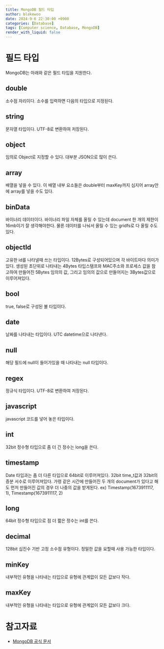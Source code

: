 ```yaml
---
title: MongoDB 필드 타입
author: blakewoo
date: 2024-9-6 22:30:00 +0900
categories: [Database]
tags: [Computer science, Database, MongoDB]
render_with_liquid: false
---
```


# 필드 타입
MongoDB는 아래와 같은 필드 타입을 지원한다.
## double
소수점 자리이다. 소수를 입력하면 다음의 타입으로 지정된다.

## string
문자열 타입이다. UTF-8로 변환하여 저장된다.

## object
임의로 Object로 지정할 수 있다. 대부분 JSON으로 많이 쓴다.

## array
배열을 넣을 수 있다. 이 배열 내부 요소들은 double부터 maxKey까지 심지어 array안에
array를 넣을 수도 있다.

## binData
바이너리 데이터이다. 바이너리 파일 자체를 올릴 수 있는데 document 한 개의 제한이 16mb이기
잘 생각해야한다. 물론 데이터를 나눠서 올릴 수 있는 gridfs로 다 올릴 수도 있다.

## objectId
고유한 id를 나타낼때 쓰는 타입이다. 12Bytes로 구성되어있으며 각 바이트마다 의미가 있다.
생성된 초단위로 나타내는 4Bytes 타입스탬프와 MAC주소와 프로세스 값을 참고하여 만들어진 5Bytes 임의의 값,
그리고 임의의 값으로 만들어지는 3Bytes값으로 이루어져있다.

## bool
true, false로 구성된 불 타입이다.

## date
날짜를 나타내는 타입이다. UTC datetime으로 나타낸다.

## null
해당 필드에 null이 들어가있을 때 나타내는 null 타입이다.

## regex
정규식 타입이다. UTF-8로 변환하여 저장된다.

## javascript
javascript 코드를 넣어 놓은 타입이다.

## int
32bit 정수형 타입으로 좀 더 긴 정수는 long을 쓴다.

## timestamp
Date 타입과는 좀 더 다른 타입으로 64bit로 이루어져있다. 32bit time_t값과 32bit의 증분 서수로 이루어져있다.
가령 같은 시간에 만들어진 두 개의 document가 있다고 해도 먼저 만들어진 값의 경우 더 나중의 값을 받게된다.
ex) Timestamp(1673911117, 1), Timestamp(1673911117, 2)

## long
64bit 정수형 타입으로 점 더 짧은 정수는 int를 쓴다.

## decimal
128bit 십진수 기반 고정 소수점 유형이다.
정밀한 값을 요할때 사용 가능한 타입이다.

## minKey
내부적인 유형을 나타내는 타입으로 유형에 관계없이 모든 값보다 작다.

## maxKey
내부적인 유형을 나타내는 타입으로 유형에 관계없이 모든 값보다 크다.


# 참고자료
- [MongoDB 공식 문서](https://www.mongodb.com/ko-kr/docs/manual/core/document/)
